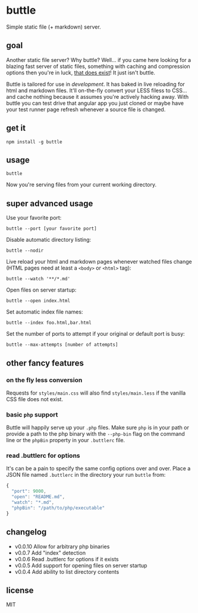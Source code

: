 # buttle

Simple static file (+ markdown) server.

## goal

Another static file server? Why buttle? Well... if you came here looking for a
blazing fast server of static files, something with caching and compression
options then you're in luck, [that does exist][1]! It just isn't buttle.

Buttle is tailored for use in *development*. It has baked in live reloading for
html and markdown files. It'll on-the-fly convert your LESS filess to CSS... and
cache nothing because it assumes you're actively hacking away. With buttle you
can test drive that angular app you just cloned or maybe have your test runner
page refresh whenever a source file is changed.


## get it

```
npm install -g buttle
```


## usage

```
buttle
```

Now you're serving files from your current working directory.


## super advanced usage

Use your favorite port:

```
buttle --port [your favorite port]
```

Disable automatic directory listing:

```
buttle --nodir
```

Live reload your html and markdown pages whenever watched files change (HTML pages need at least a `<body>` or `<html>` tag):

```
buttle --watch '**/*.md'
```

Open files on server startup:

```
buttle --open index.html
```

Set automatic index file names:

```
buttle --index foo.html,bar.html
```

Set the number of ports to attempt if your original or default port is busy:

```
buttle --max-attempts [number of attempts]
```

## other fancy features

### on the fly less conversion

Requests for `styles/main.css` will also find `styles/main.less` if the vanilla
CSS file does not exist.

### basic `php` support

Buttle will happily serve up your `.php` files. Make sure `php` is in your path
or provide a path to the php binary with the `--php-bin` flag on the command
line or the `phpBin` property in your `.buttlerc` file.

### read .buttlerc for options

It's can be a pain to specify the same config options over and over. Place a
JSON file named `.buttlerc` in the directory your run `buttle` from:

```javascript
{
  "port": 9000,
  "open": "README.md",
  "watch": "*.md",
  "phpBin": "/path/to/php/executable"
}
```


## changelog

- v0.0.10 Allow for arbitrary php binaries
- v0.0.7 Add "index" detection
- v0.0.6 Read .buttlerc for options if it exists
- v0.0.5 Add support for opening files on server startup
- v0.0.4 Add ability to list directory contents


## license

MIT

[1]: https://github.com/isaacs/st "Production ready static file server"
